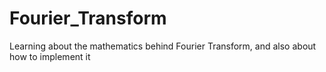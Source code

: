 # Fourier_Transform
Learning about the mathematics behind Fourier Transform, and also about how to implement it

